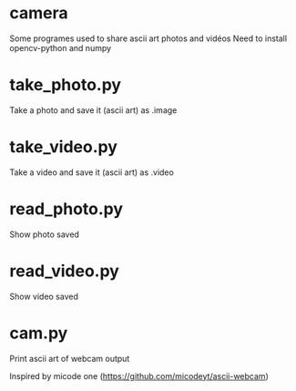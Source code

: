 # camera
Some programes used to share ascii art photos and vidéos
Need to install opencv-python and numpy

# take_photo.py
Take a photo and save it (ascii art) as .image

# take_video.py
Take a video and save it (ascii art) as .video

# read_photo.py
Show photo saved

# read_video.py
Show video saved

# cam.py
Print ascii art of webcam output


Inspired by micode one (https://github.com/micodeyt/ascii-webcam)
